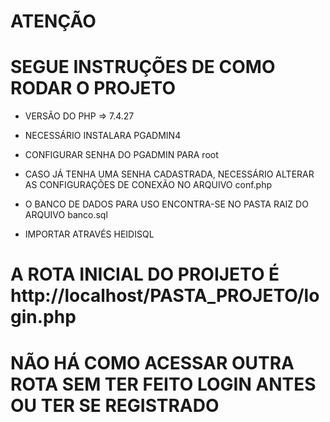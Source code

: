 # ATENÇÃO

# SEGUE INSTRUÇÕES DE COMO RODAR O PROJETO

- VERSÃO DO PHP => 7.4.27

- NECESSÁRIO INSTALARA PGADMIN4

- CONFIGURAR SENHA DO PGADMIN PARA root

- CASO JÁ TENHA UMA SENHA CADASTRADA, NECESSÁRIO ALTERAR AS CONFIGURAÇÕES DE
  CONEXÃO NO ARQUIVO conf.php

- O BANCO DE DADOS PARA USO ENCONTRA-SE NO PASTA RAIZ DO ARQUIVO banco.sql
- IMPORTAR ATRAVÉS HEIDISQL

# A ROTA INICIAL DO PROIJETO É http://localhost/PASTA_PROJETO/login.php

# NÃO HÁ COMO ACESSAR OUTRA ROTA SEM TER FEITO LOGIN ANTES OU TER SE REGISTRADO
